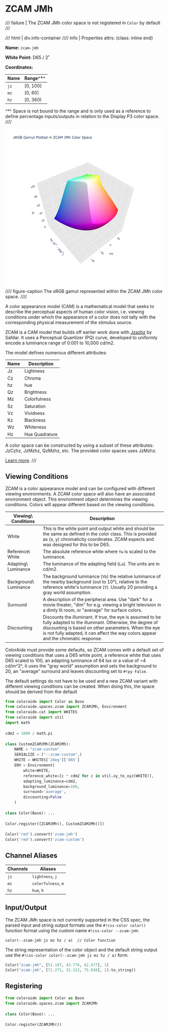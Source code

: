 # ZCAM JMh

/// failure | The ZCAM JMh color space is not registered in `Color` by default
///

/// html | div.info-container
//// info | Properties
    attrs: {class: inline end}

**Name:** `zcam-jmh`

**White Point:** D65 / 2˚

**Coordinates:**

Name | Range^\*^
---- | -----
`jz`  | [0, 100]
`mz`  | [0, 60]
`hz`  | [0, 360)

^\*^ Space is not bound to the range and is only used as a reference to define percentage inputs/outputs in
relation to the Display P3 color space.
////

![ZCAM JMh](../images/zcam-jmh-3d.png)
//// figure-caption
The sRGB gamut represented within the ZCAM JMh color space.
////

A color appearance model (CAM) is a mathematical model that seeks to describe the perceptual aspects of human color
vision, i.e. viewing conditions under which the appearance of a color does not tally with the corresponding physical
measurement of the stimulus source.

ZCAM is a CAM model that builds off earlier work done with [Jzazbz](./jzazbz.md) by Safdar. It uses a Perceptual
Quantizer (PQ) curve, developed to uniformly encode a luminance range of 0.001 to 10,000 cd/m2.

The model defines numerous different attributes:

Name | Description
---- | -----------
Jz   | Lightness
Cz   | Chroma
hz   | hue
Qz   | Brightness
Mz   | Colorfulness
Sz   | Saturation
Vz   | Vividness
Kz   | Blackness
Wz   | Whiteness
Hz   | Hue Quadrature

A color space can be constructed by using a subset of these attributes: JzCzhz, JzMzhz, QzMzhz, etc. The provided color
spaces uses JzMzhz.

[Learn more](https://opg.optica.org/oe/fulltext.cfm?uri=oe-29-4-6036&id=447640).
///

## Viewing Conditions

ZCAM is a color appearance model and can be configured with different viewing environments. A ZCAM color space will
also have an associated environment object. This environment object determines the viewing conditions. Colors will
appear different based on the viewing conditions.

Viewing\ Conditions    | Description
---------------------- | -----------
White                  | This is the white point and output white and should be the same as defined in the color class. This is provided as (x, y) chromaticity coordinates. ZCAM expects and was designed for this to be D65.
Reference\ White       | The absolute reference white where `Yw` is scaled to the luminance.
Adapting\ Luminance    | The luminance of the adapting field (`La`). The units are in cd/m2.
Background\ Luminance  | The background luminance (`Yb`) the relative luminance of the nearby background (out to 10°), relative to the reference white's luminance (`Y`). Usually 20 providing a gray world assumption.
Surround               | A description of the peripheral area. Use "dark" for a movie theater, "dim" for e.g. viewing a bright television in a dimly lit room, or "average" for surface colors.
Discounting            | Discounts the illuminant. If true, the eye is assumed to be fully adapted to the illuminant. Otherwise, the degree of discounting is based on other parameters. When the eye is not fully adapted, it can affect the way colors appear and the chromatic response.

ColorAide must provide some defaults, so ZCAM comes with a default set of viewing conditions that uses a D65 white
point, a reference white that uses D65 scaled to 100, an adapting luminance of 64 lux or a value of ~4 cd/m^2^, it uses
the "gray world" assumption and sets the background to 20, an "average" surround and leaves discounting set to
`#!py False`.

The default settings do not have to be used and a new ZCAM variant with different viewing conditions can be created.
When doing this, the space should be derived from the default

```py play
from coloraide import Color as Base
from coloraide.spaces.zcam import ZCAMJMh, Environment
from coloraide.cat import WHITES
from coloraide import util
import math

cdm2 = 1000 / math.pi

class CustomZCAMJMh(ZCAMJMh):
    NAME = "zcam-custom"
    SERIALIZE = ("--zcam-custom",)
    WHITE = WHITES['2deg']['D65']
    ENV = Environment(
        white=WHITE,
        reference_white=[c * cdm2 for c in util.xy_to_xyz(WHITE)],
        adapting_luminance=cdm2,
        background_luminance=100,
        surround='average',
        discounting=False
    )

class Color(Base): ...

Color.register([ZCAMJMh(), CustomZCAMJMh()])

Color('red').convert('zcam-jmh')
Color('red').convert('zcam-custom')
```

## Channel Aliases

Channels | Aliases
-------- | -------
`jz`      | `lightness`, `j`
`mz`      | `colorfulness`, `m`
`hz`      | `hue`, `h`

## Input/Output

The ZCAM JMh space is not currently supported in the CSS spec, the parsed input and string output formats use
the `#!css-color color()` function format using the custom name `#!css-color --zcam-jmh`:

```css-color
color(--zcam-jmh jz mz hz / a)  // Color function
```

The string representation of the color object and the default string output use the
`#!css-color color(--zcam-jmh jz mz hz / a)` form.

```py play
Color("zcam-jmh", [51.197, 43.776, 42.477], 1)
Color("zcam-jmh", [71.271, 32.313, 75.038], 1).to_string()
```

## Registering

```py
from coloraide import Color as Base
from coloraide.spaces.zcam import ZCAMJMh

class Color(Base): ...

Color.register(ZCAMJMh())
```
